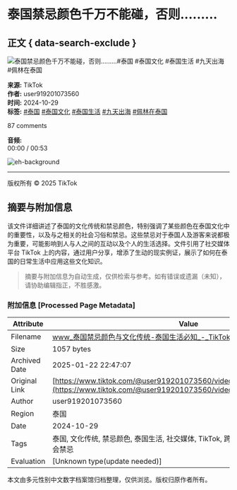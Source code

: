 # 泰国禁忌颜色千万不能碰，否则.........

## 正文 { data-search-exclude }


![泰国禁忌颜色千万不能碰，否则.........#泰国 #泰国文化 #泰国生活 #九天出海 #佩林在泰国](https://p16-sign-sg.tiktokcdn.com/obj/tos-alisg-p-0037/oskR9IExGoMGhBUjEOaTregQDfAgFBErJBynNQ?lk3s=81f88b70&x-expires=1737043200&x-signature=znF4UBKoxUwuglvuz2J5hcuHhsY%3D&shp=81f88b70&shcp=-)

**来源:** TikTok  
**作者:** user919201073560  
**时间:** 2024-10-29  
**标签:** [#泰国](https://www.tiktok.com/tag/泰国) [#泰国文化](https://www.tiktok.com/tag/泰国文化) [#泰国生活](https://www.tiktok.com/tag/泰国生活) [#九天出海](https://www.tiktok.com/tag/九天出海) [#佩林在泰国](https://www.tiktok.com/tag/佩林在泰国)

87 comments

**音频:**  
00:00 / 00:53  

![eh-background](https://lf16-tiktok-web.tiktokcdn-us.com/obj/tiktok-web-tx/tiktok/webapp/main/webapp-desktop-islands/021d2ed936cbb9f7033f.png)  

---

版权所有 © 2025 TikTok
<!-- tcd_original_link https://www.tiktok.com/@user919201073560/video/7431175804668742919 -->


## 摘要与附加信息

<!-- tcd_abstract -->
该文件详细讲述了泰国的文化传统和禁忌颜色，特别强调了某些颜色在泰国文化中的重要性，以及与之相关的社会习俗和禁忌。这些禁忌对于泰国人及游客来说都极为重要，可能影响到人与人之间的互动以及个人的生活选择。文件引用了社交媒体平台 TikTok 上的内容，通过用户分享，增添了生动的现实例证，展示了如何在泰国的日常生活中应用这些文化知识。
<!-- tcd_abstract_end -->

> 摘要与附加信息为自动生成，仅供检索与参考。如有错误或遗漏（未知），请协助编辑指正，不胜感激。

### 附加信息 [Processed Page Metadata]

| Attribute       | Value                                  |
|-----------------|----------------------------------------|
| Filename        | www_泰国禁忌颜色与文化传统-泰国生活必知_-_TikTok.md                             |
| Size            | 1057 bytes                           |
| Archived Date   | 2025-01-22 22:47:07                             |
| Original Link   | [https://www.tiktok.com/@user919201073560/video/7431175804668742919](https://www.tiktok.com/@user919201073560/video/7431175804668742919)                       |
| Author          | user919201073560                               |
| Region          | 泰国                               |
| Date            | 2024-10-29                                 |
| Tags            | 泰国, 文化传统, 禁忌颜色, 泰国生活, 社交媒体, TikTok, 跨文化理解, 人际交往, 习俗, 社会禁忌                                 |
| Evaluation            | [Unknown type(update needed)]                                 |
<!-- tcd_table_end -->

本文由多元性别中文数字档案馆归档整理，仅供浏览。版权归原作者所有。
